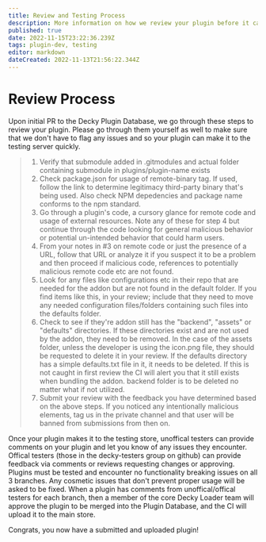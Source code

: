 ```yaml
---
title: Review and Testing Process
description: More information on how we review your plugin before it can make it to users.
published: true
date: 2022-11-15T23:22:36.239Z
tags: plugin-dev, testing
editor: markdown
dateCreated: 2022-11-13T21:56:22.344Z
---
```


# Review Process

Upon initial PR to the Decky Plugin Database, we go through these steps to review your plugin.
Please go through them yourself as well to make sure that we don't have to flag any issues and so your plugin can make it to the testing server quickly.


> 1. Verify that submodule added in .gitmodules and actual folder containing submodule in plugins/plugin-name exists
> 2. Check package.json for usage of remote-binary tag. If used, follow the link to determine legitimacy third-party binary that's being used. Also check NPM depedencies and package name conforms to the npm standard.
> 3. Go through a plugin's code, a cursory glance for remote code and usage of external resources. Note any of these for step 4 but continue through the code looking for general malicious behavior or potential un-intended behavior that could harm users.
> 4. From your notes in #3 on remote code or just the presence of a URL, follow that URL or analyze it if you suspect it to be a problem and then proceed if malicious code, references to potentially malicious remote code etc are not found.
> 5. Look for any files like configurations etc in their repo that are needed for the addon but are not found in the default folder. If you find items like this, in your review; include that they need to move any needed configuration files/folders containing such files into the defaults folder.
> 6. Check to see if they're addon still has the "backend", "assets" or "defaults" directories. If these directories exist and are not used by the addon, they need to be removed. In the case of the assets folder, unless the developer is using the icon.png file, they should be requested to delete it in your review. If the defaults directory has a simple defaults.txt file in it, it needs to be deleted. If this is not caught in first review the CI will alert you that it still exists when bundling the addon. backend folder is to be deleted no matter what if not utilized.
> 7. Submit your review with the feedback you have determined based on the above steps. If you noticed any intentionally malicious elements, tag us in the private channel and that user will be banned from submissions from then on.

Once your plugin makes it to the testing store, unoffical testers can provide comments on your plugin and let you know of any issues they encounter. Offical testers (those in the decky-testers group on github) can provide feedback via comments or reviews requesting changes or approving. Plugins must be tested and encounter no functionality breaking issues on all 3 branches. Any cosmetic issues that don't prevent proper usage will be asked to be fixed. When a plugin has comments from unoffical/offical testers for each branch, then a member of the core Decky Loader team will approve the plugin to be merged into the Plugin Database, and the CI will upload it to the main store.

Congrats, you now have a submitted and uploaded plugin!